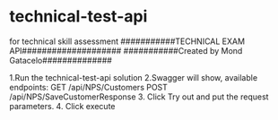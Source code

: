 # technical-test-api
for technical skill assessment
###########TECHNICAL EXAM API####################
###########Created by Mond Gatacelo##############


1.Run the technical-test-api solution 
2.Swagger will show,
	available endpoints:
	GET /api/NPS/Customers
	POST /api/NPS/SaveCustomerResponse
3. Click Try out and put the request parameters.
4. Click execute

